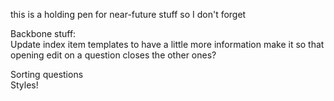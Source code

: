 this is a holding pen for near-future stuff so I don't forget

Backbone stuff:  
  Update index item templates to have a little more information
  make it so that opening edit on a question closes the other ones?

  Sorting questions  
  Styles!
